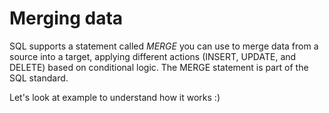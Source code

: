 # Merging data

SQL supports a statement called *MERGE* you can use to merge data from a source into a target, applying different actions (INSERT, UPDATE, and DELETE) based on conditional logic. The MERGE statement is part of the SQL standard.

Let's look at example to understand how it works :)